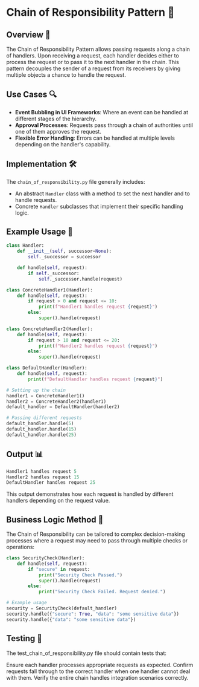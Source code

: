 # Chain of Responsibility Pattern 🔗

## Overview 📖
The Chain of Responsibility Pattern allows passing requests along a chain of handlers. Upon receiving a request, each handler decides either to process the request or to pass it to the next handler in the chain. This pattern decouples the sender of a request from its receivers by giving multiple objects a chance to handle the request.

## Use Cases 🔍
- **Event Bubbling in UI Frameworks**: Where an event can be handled at different stages of the hierarchy.
- **Approval Processes**: Requests pass through a chain of authorities until one of them approves the request.
- **Flexible Error Handling**: Errors can be handled at multiple levels depending on the handler's capability.

## Implementation 🛠️
The `chain_of_responsibility.py` file generally includes:
- An abstract `Handler` class with a method to set the next handler and to handle requests.
- Concrete `Handler` subclasses that implement their specific handling logic.

## Example Usage 📝
```python
class Handler:
    def __init__(self, successor=None):
        self._successor = successor

    def handle(self, request):
        if self._successor:
            self._successor.handle(request)

class ConcreteHandler1(Handler):
    def handle(self, request):
        if request > 0 and request <= 10:
            print(f"Handler1 handles request {request}")
        else:
            super().handle(request)

class ConcreteHandler2(Handler):
    def handle(self, request):
        if request > 10 and request <= 20:
            print(f"Handler2 handles request {request}")
        else:
            super().handle(request)

class DefaultHandler(Handler):
    def handle(self, request):
        print(f"DefaultHandler handles request {request}")

# Setting up the chain
handler1 = ConcreteHandler1()
handler2 = ConcreteHandler2(handler1)
default_handler = DefaultHandler(handler2)

# Passing different requests
default_handler.handle(5)
default_handler.handle(15)
default_handler.handle(25)
```

## Output 📊

```python
Handler1 handles request 5
Handler2 handles request 15
DefaultHandler handles request 25
```
This output demonstrates how each request is handled by different handlers depending on the request value.

## Business Logic Method 🧠

The Chain of Responsibility can be tailored to complex decision-making processes where a request may need to pass through multiple checks or operations:

```python
class SecurityCheck(Handler):
    def handle(self, request):
        if "secure" in request:
            print("Security Check Passed.")
            super().handle(request)
        else:
            print("Security Check Failed. Request denied.")

# Example usage
security = SecurityCheck(default_handler)
security.handle({"secure": True, "data": "some sensitive data"})
security.handle({"data": "some sensitive data"})
```
## Testing 🧪

The test_chain_of_responsibility.py file should contain tests that:

Ensure each handler processes appropriate requests as expected.
Confirm requests fall through to the correct handler when one handler cannot deal with them.
Verify the entire chain handles integration scenarios correctly.